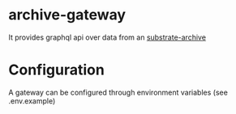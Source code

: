 # archive-gateway
It provides graphql api over data from an [substrate-archive](https://github.com/subsquid/squid/tree/master/substrate-archive)
# Configuration
A gateway can be configured through environment variables (see .env.example)
